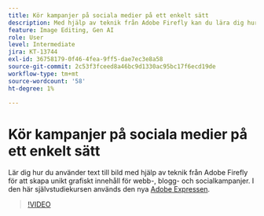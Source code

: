 ```yaml
---
title: Kör kampanjer på sociala medier på ett enkelt sätt
description: Med hjälp av teknik från Adobe Firefly kan du lära dig hur du använder text till bild för att skapa unikt grafiskt innehåll för webb-, blogg- och socialkampanjer
feature: Image Editing, Gen AI
role: User
level: Intermediate
jira: KT-13744
exl-id: 36758179-0f46-4fea-9ff5-dae7ec3e8a58
source-git-commit: 2c53f3fceed8a46bc9d1330ac95bc17f6ecd19de
workflow-type: tm+mt
source-wordcount: '58'
ht-degree: 1%

---
```


# Kör kampanjer på sociala medier på ett enkelt sätt

Lär dig hur du använder text till bild med hjälp av teknik från Adobe Firefly för att skapa unikt grafiskt innehåll för webb-, blogg- och socialkampanjer. I den här självstudiekursen används den nya [Adobe Expressen](https://www.adobe.com/express/).

>[!VIDEO](https://video.tv.adobe.com/v/3422408?quality=12&learn=on&hidetitle=true)
